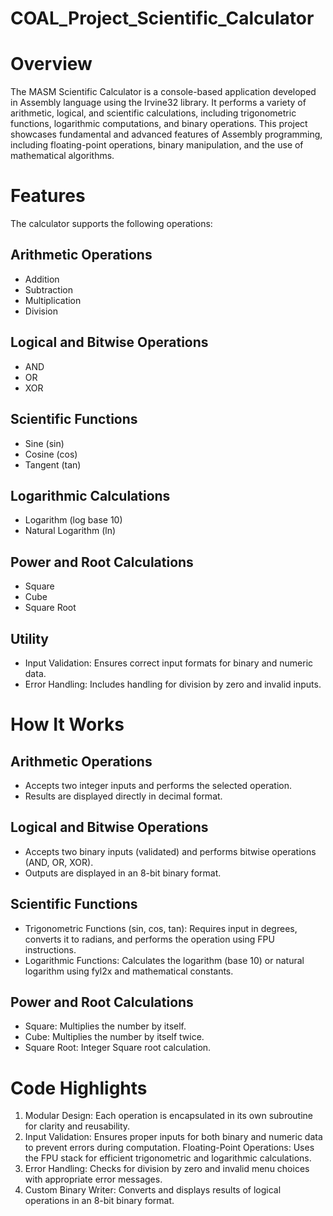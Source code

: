 # COAL_Project_Scientific_Calculator
# Overview
The MASM Scientific Calculator is a console-based application developed in Assembly language using the Irvine32 library. It performs a variety of arithmetic, logical, and scientific calculations, including trigonometric functions, logarithmic computations, and binary operations. This project showcases fundamental and advanced features of Assembly programming, including floating-point operations, binary manipulation, and the use of mathematical algorithms.
# Features
The calculator supports the following operations:

## Arithmetic Operations
* Addition
* Subtraction
* Multiplication
* Division
## Logical and Bitwise Operations
* AND
* OR
* XOR
## Scientific Functions
* Sine (sin)
* Cosine (cos)
* Tangent (tan)
## Logarithmic Calculations
* Logarithm (log base 10)
* Natural Logarithm (ln)
## Power and Root Calculations
* Square
* Cube
* Square Root
## Utility
* Input Validation: Ensures correct input formats for binary and numeric data.
* Error Handling: Includes handling for division by zero and invalid inputs.

# How It Works
## Arithmetic Operations
* Accepts two integer inputs and performs the selected operation.
* Results are displayed directly in decimal format.
## Logical and Bitwise Operations
* Accepts two binary inputs (validated) and performs bitwise operations (AND, OR, XOR).
* Outputs are displayed in an 8-bit binary format.
## Scientific Functions
* Trigonometric Functions (sin, cos, tan): Requires input in degrees, converts it to radians, and performs the operation using FPU instructions.
* Logarithmic Functions: Calculates the logarithm (base 10) or natural logarithm using fyl2x and mathematical constants.
## Power and Root Calculations
* Square: Multiplies the number by itself.
* Cube: Multiplies the number by itself twice.
* Square Root: Integer Square root calculation.

# Code Highlights
1) Modular Design: 
Each operation is encapsulated in its own subroutine for clarity and reusability.
2) Input Validation: 
Ensures proper inputs for both binary and numeric data to prevent errors during computation.
Floating-Point Operations: 
Uses the FPU stack for efficient trigonometric and logarithmic calculations.
3) Error Handling: 
Checks for division by zero and invalid menu choices with appropriate error messages.
4) Custom Binary Writer: 
Converts and displays results of logical operations in an 8-bit binary format.

